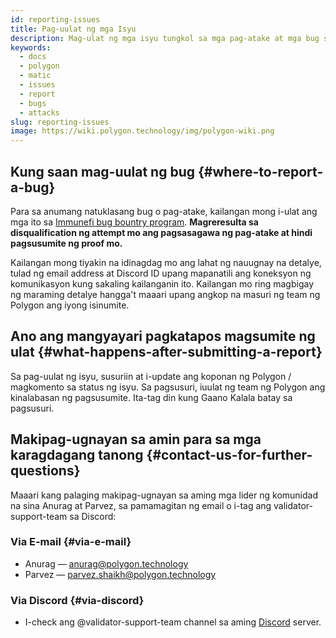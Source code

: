 ```yaml
---
id: reporting-issues
title: Pag-uulat ng mga Isyu
description: Mag-ulat ng mga isyu tungkol sa mga pag-atake at mga bug sa Polygon Network.
keywords:
  - docs
  - polygon
  - matic
  - issues
  - report
  - bugs
  - attacks
slug: reporting-issues
image: https://wiki.polygon.technology/img/polygon-wiki.png
---
```


## Kung saan mag-uulat ng bug {#where-to-report-a-bug}

Para sa anumang natuklasang bug o pag-atake, kailangan mong i-ulat ang mga ito sa [Immunefi bug bountry program](https://immunefi.com/bounty/polygon/). **Magreresulta sa disqualification ng attempt mo ang pagsasagawa ng pag-atake at hindi pagsusumite ng proof mo.**

Kailangan mong tiyakin na idinagdag mo ang lahat ng nauugnay na detalye, tulad ng email address at Discord ID upang mapanatili ang koneksyon ng komunikasyon kung sakaling kailanganin ito. Kailangan mo ring magbigay ng maraming detalye hangga't maaari upang angkop na masuri ng team ng Polygon ang iyong isinumite.

## Ano ang mangyayari pagkatapos magsumite ng ulat {#what-happens-after-submitting-a-report}

Sa pag-uulat ng isyu, susuriin at i-update ang koponan ng Polygon / magkomento sa status ng isyu. Sa pagsusuri, iuulat ng team ng Polygon ang kinalabasan ng pagsusumite. Ita-tag din kung Gaano Kalala batay sa pagsusuri.

## Makipag-ugnayan sa amin para sa mga karagdagang tanong {#contact-us-for-further-questions}

Maaari kang palaging makipag-ugnayan sa aming mga lider ng komunidad na sina Anurag at Parvez, sa pamamagitan ng email o i-tag ang validator-support-team sa Discord:

### Via E-mail {#via-e-mail}

* Anurag — anurag@polygon.technology
* Parvez — parvez.shaikh@polygon.technology

### Via Discord {#via-discord}

* I-check ang @validator-support-team channel sa aming [Discord](https://discord.com/invite/0xPolygon) server.
